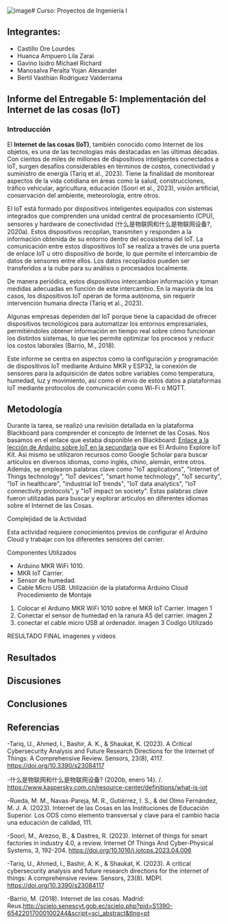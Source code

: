 ![image](https://github.com/user-attachments/assets/3fd8c4b7-f935-465c-9dac-d8f8c53b6d00)# Curso: Proyectos de Ingeniería I

## Integrantes:
- Castillo Ore Lourdes
- Huanca Ampuero Lila Zarai
- Gavino Isidro Michael Richard
- Manosalva Peralta Yojan Alexander
- Bertil Vasthian Rodriguez Valderrama

## Informe del Entregable 5: Implementación del Internet de las cosas (IoT)

### Introducción
El **Internet de las cosas (IoT)**, también conocido como Internet de los objetos, es una de las tecnologías más destacadas en las últimas décadas. Con cientos de miles de millones de dispositivos inteligentes conectados a IoT, surgen desafíos considerables en términos de costos, conectividad y suministro de energía (Tariq et al., 2023). Tiene la finalidad de monitorear aspectos de la vida cotidiana en áreas como la salud, construcciones, tráfico vehicular, agricultura, educación (Soori et al., 2023), visión artificial, conservación del ambiente, meteorología, entre otros.

El IoT está formado por dispositivos inteligentes equipados con sistemas integrados que comprenden una unidad central de procesamiento (CPU), sensores y hardware de conectividad (什么是物联网和什么是物联网设备?, 2020a). Estos dispositivos recopilan, transmiten y responden a la información obtenida de su entorno dentro del ecosistema del IoT. La comunicación entre estos dispositivos IoT se realiza a través de una puerta de enlace IoT u otro dispositivo de borde, lo que permite el intercambio de datos de sensores entre ellos. Los datos recopilados pueden ser transferidos a la nube para su análisis o procesados localmente. 

De manera periódica, estos dispositivos intercambian información y toman medidas adecuadas en función de este intercambio. En la mayoría de los casos, los dispositivos IoT operan de forma autónoma, sin requerir intervención humana directa (Tariq et al., 2023).

Algunas empresas dependen del IoT porque tiene la capacidad de ofrecer dispositivos tecnológicos para automatizar los entornos empresariales, permitiéndoles obtener información en tiempo real sobre cómo funcionan los distintos sistemas, lo que les permite optimizar los procesos y reducir los costos laborales (Barrio, M., 2018).

Este informe se centra en aspectos como la configuración y programación de dispositivos IoT mediante Arduino MKR y ESP32, la conexión de sensores para la adquisición de datos sobre variables como temperatura, humedad, luz y movimiento, así como el envío de estos datos a plataformas IoT mediante protocolos de comunicación como Wi-Fi o MQTT. 
## Metodología
Durante la tarea, se realizó una revisión detallada en la plataforma Blackboard para comprender el concepto de Internet de las Cosas. Nos basamos en el enlace que estaba disponible en Blackboard: [Enlace a la lección de Arduino sobre IoT en la secundaria](https://edu-content-preview.arduino.cc/content-preview/high_school/lesson/CONTENTPREVIEW+IOTSK) que es El Arduino Explore IoT Kit. Asi mismo se utilizaron recursos como Google Scholar para buscar artículos en diversos idiomas, como inglés, chino, alemán, entre otros. Además, se emplearon palabras clave como "IoT applications", "Internet of Things technology", "IoT devices", "smart home technology", "IoT security", "IoT in healthcare", "industrial IoT trends", "IoT data analytics", "IoT connectivity protocols", y "IoT impact on society". Estas palabras clave fueron utilizadas para buscar y explorar artículos en diferentes idiomas sobre el Internet de las Cosas.

Complejidad de la Actividad

Esta actividad requiere conocimientos previos de configurar el Arduino Cloud y trabajar con los diferentes sensores del carrier.

Componentes Utilizados

- Arduino MKR WiFi 1010.
- MKR IoT Carrier.
- Sensor de humedad.
- Cable Micro USB.
Utilización  de la plataforma Arduino Cloud
 Procedimiento de Montaje
1. Colocar el Arduino MKR WiFi 1010 sobre el MKR IoT Carrier.
   Imagen 1  
3. Conectar el sensor de humedad en la ranura A5 del carrier.
  imagen  2
5. conectar el cable micro USB al ordenador.
   imagen  3
Codigo Utilizado



RESULTADO FINAL 
  imagenes y videos 
  
 



## Resultados

## Discusiones

## Conclusiones

## Referencias
-Tariq, U., Ahmed, I., Bashir, A. K., & Shaukat, K. (2023). A Critical Cybersecurity Analysis and Future Research Directions for the Internet of Things: A Comprehensive Review. Sensors, 23(8), 4117. https://doi.org/10.3390/s23084117

-什么是物联网和什么是物联网设备? (2020b, enero 14). /. https://www.kaspersky.com.cn/resource-center/definitions/what-is-iot

-Rueda, M. M., Navas-Pareja, M. R., Gutiérrez, I. S., & del Olmo Fernández, M. J. A. (2023). Internet de las Cosas en las Instituciones de Educación Superior. Los ODS como elemento transversal y clave para el cambio hacia una educación de calidad, 111.

-Soori, M., Arezoo, B., & Dastres, R. (2023). Internet of things for smart factories in industry 4.0, a review. Internet Of Things And Cyber-Physical Systems, 3, 192-204. https://doi.org/10.1016/j.iotcps.2023.04.006

-Tariq, U., Ahmed, I., Bashir, A. K., & Shaukat, K. (2023). A critical cybersecurity analysis and future research directions for the internet of things: A comprehensive review. Sensors, 23(8). MDPI. https://doi.org/10.3390/s23084117


-Barrio, M. (2018). Internet de las cosas. Madrid: Reus.http://scielo.senescyt.gob.ec/scielo.php?pid=S1390-65422017000100244&script=sci_abstract&tlng=pt



